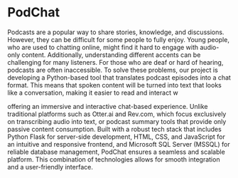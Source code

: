 # PodChat
Podcasts are a popular way to share stories, knowledge, and discussions. 
However, they can be difficult for some people to fully enjoy. Young people, who are used to chatting online, might find it hard to engage with audio-only content. Additionally, understanding different accents can be challenging for many listeners. For those who are deaf or hard of hearing, podcasts are often inaccessible.
To solve these problems, our project is developing a Python-based tool that translates 
podcast episodes into a chat format. This means that spoken content will be turned into
 text that looks like a conversation, making it easier to read and interact w

 

offering an immersive and interactive chat-based experience. Unlike traditional platforms such as Otter.ai and Rev.com, which focus exclusively on transcribing audio into text, or podcast summary tools that provide only passive content consumption.
Built with a robust tech stack that includes Python Flask for server-side development, HTML, CSS, and JavaScript for an intuitive and responsive frontend, and Microsoft SQL Server (MSSQL) for reliable database management, PodChat ensures a seamless and scalable platform. This combination of technologies allows for smooth integration and a user-friendly interface. 
